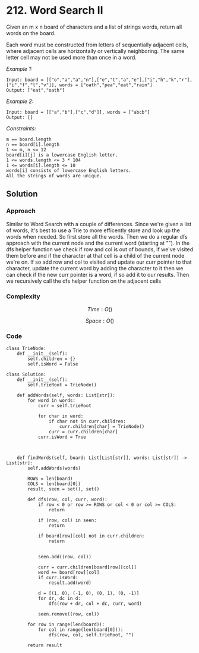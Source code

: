 # 212. Word Search II
Given an m x n board of characters and a list of strings words, return all words on the board.

Each word must be constructed from letters of sequentially adjacent cells, where adjacent cells are horizontally or vertically neighboring. The same letter cell may not be used more than once in a word.

*Example 1:*

```
Input: board = [["o","a","a","n"],["e","t","a","e"],["i","h","k","r"],["i","f","l","v"]], words = ["oath","pea","eat","rain"]
Output: ["eat","oath"]
```

*Example 2:*

```
Input: board = [["a","b"],["c","d"]], words = ["abcb"]
Output: []
```

*Constraints:*

```
m == board.length
n == board[i].length
1 <= m, n <= 12
board[i][j] is a lowercase English letter.
1 <= words.length <= 3 * 104
1 <= words[i].length <= 10
words[i] consists of lowercase English letters.
All the strings of words are unique.
```

## Solution

### Approach
Similar to Word Search with a couple of differences. Since we're given a list of words, it's best to use a Trie to more efficently store and look up the words when needed. So first store all the words. Then we do a regular dfs approach with the current node and the current word (starting at ""). In the dfs helper function we check if row and col is out of bounds, if we've visited them before and if the character at that cell is a child of the current node we're on. If so add row and col to visited and update our curr pointer to that character, update the current word by adding the character to it then we can check if the new curr pointer is a word, if so add it to our results. Then we recursively call the dfs helper function on the adjacent cells

### Complexity
$$Time: O()$$

$$Space: O()$$

### Code
```
class TrieNode:
    def __init__(self):
        self.children = {}
        self.isWord = False

class Solution:
    def __init__(self):
        self.trieRoot = TrieNode()

    def addWords(self, words: List[str]):
        for word in words:
            curr = self.trieRoot

            for char in word:
                if char not in curr.children:
                    curr.children[char] = TrieNode()
                curr = curr.children[char]
            curr.isWord = True



    def findWords(self, board: List[List[str]], words: List[str]) -> List[str]:
        self.addWords(words)

        ROWS = len(board)
        COLS = len(board[0])
        result, seen = set(), set()

        def dfs(row, col, curr, word):
            if row < 0 or row >= ROWS or col < 0 or col >= COLS:
                return

            if (row, col) in seen:
                return

            if board[row][col] not in curr.children:
                return


            seen.add((row, col))

            curr = curr.children[board[row][col]]
            word += board[row][col]
            if curr.isWord:
                result.add(word)

            d = [(1, 0), (-1, 0), (0, 1), (0, -1)]
            for dr, dc in d:
                dfs(row + dr, col + dc, curr, word)

            seen.remove((row, col))

        for row in range(len(board)):
            for col in range(len(board[0])):
                dfs(row, col, self.trieRoot, "")

        return result
```
